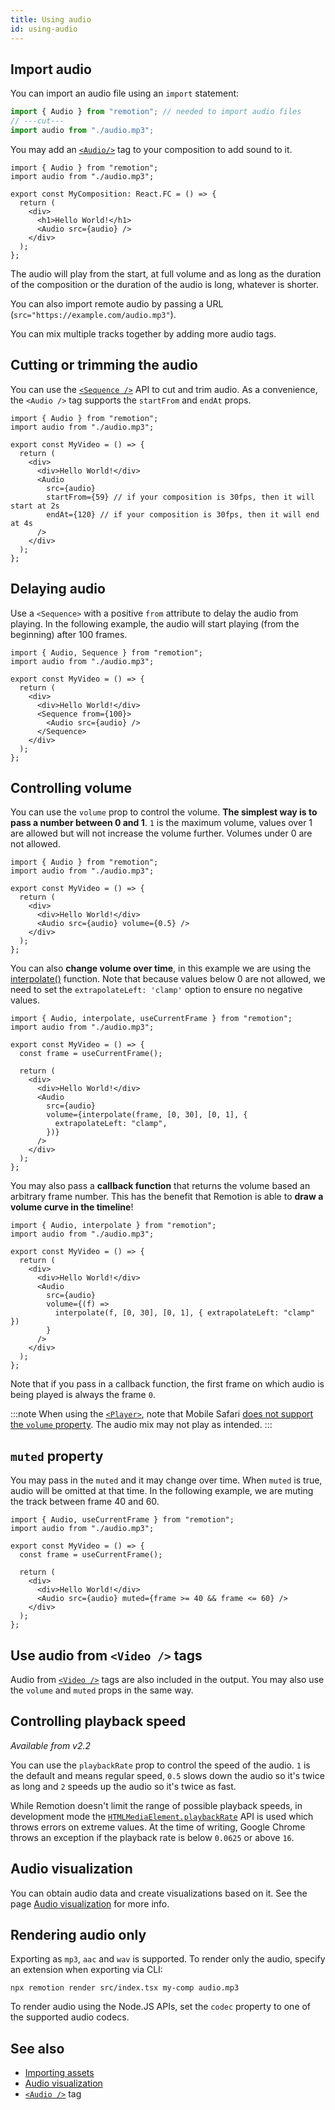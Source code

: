 ```yaml
---
title: Using audio
id: using-audio
---
```


## Import audio

You can import an audio file using an `import` statement:

```ts twoslash
import { Audio } from "remotion"; // needed to import audio files
// ---cut---
import audio from "./audio.mp3";
```

You may add an [`<Audio/>`](/docs/audio) tag to your composition to add sound to it.

```tsx twoslash {8}
import { Audio } from "remotion";
import audio from "./audio.mp3";

export const MyComposition: React.FC = () => {
  return (
    <div>
      <h1>Hello World!</h1>
      <Audio src={audio} />
    </div>
  );
};
```

The audio will play from the start, at full volume and as long as the duration of the composition or the duration of the audio is long, whatever is shorter.

You can also import remote audio by passing a URL (`src="https://example.com/audio.mp3"`).

You can mix multiple tracks together by adding more audio tags.

## Cutting or trimming the audio

You can use the [`<Sequence />`](/docs/sequence) API to cut and trim audio.
As a convenience, the `<Audio />` tag supports the `startFrom` and `endAt` props.

```tsx twoslash {10-11}
import { Audio } from "remotion";
import audio from "./audio.mp3";

export const MyVideo = () => {
  return (
    <div>
      <div>Hello World!</div>
      <Audio
        src={audio}
        startFrom={59} // if your composition is 30fps, then it will start at 2s
        endAt={120} // if your composition is 30fps, then it will end at 4s
      />
    </div>
  );
};
```

## Delaying audio

Use a `<Sequence>` with a positive `from` attribute to delay the audio from playing.
In the following example, the audio will start playing (from the beginning) after 100 frames.

```tsx twoslash {8}
import { Audio, Sequence } from "remotion";
import audio from "./audio.mp3";

export const MyVideo = () => {
  return (
    <div>
      <div>Hello World!</div>
      <Sequence from={100}>
        <Audio src={audio} />
      </Sequence>
    </div>
  );
};
```

## Controlling volume

You can use the `volume` prop to control the volume.
**The simplest way is to pass a number between 0 and 1**. `1` is the maximum volume, values over 1 are allowed but will not increase the volume further. Volumes under 0 are not allowed.

```tsx twoslash {8}
import { Audio } from "remotion";
import audio from "./audio.mp3";

export const MyVideo = () => {
  return (
    <div>
      <div>Hello World!</div>
      <Audio src={audio} volume={0.5} />
    </div>
  );
};
```

You can also **change volume over time**, in this example we are using the [interpolate()](/docs/interpolate) function. Note that because values below 0 are not allowed, we need to set the `extrapolateLeft: 'clamp'` option to ensure no negative values.

```tsx twoslash {12-14}
import { Audio, interpolate, useCurrentFrame } from "remotion";
import audio from "./audio.mp3";

export const MyVideo = () => {
  const frame = useCurrentFrame();

  return (
    <div>
      <div>Hello World!</div>
      <Audio
        src={audio}
        volume={interpolate(frame, [0, 30], [0, 1], {
          extrapolateLeft: "clamp",
        })}
      />
    </div>
  );
};
```

You may also pass a **callback function** that returns the volume based an arbitrary frame number. This has the benefit that Remotion is able to **draw a volume curve in the timeline**!

```tsx twoslash {10-12}
import { Audio, interpolate } from "remotion";
import audio from "./audio.mp3";

export const MyVideo = () => {
  return (
    <div>
      <div>Hello World!</div>
      <Audio
        src={audio}
        volume={(f) =>
          interpolate(f, [0, 30], [0, 1], { extrapolateLeft: "clamp" })
        }
      />
    </div>
  );
};
```

Note that if you pass in a callback function, the first frame on which audio is being played is always the frame `0`.

:::note
When using the [`<Player>`](/docs/player), note that Mobile Safari [does not support the `volume` property](https://developer.apple.com/library/archive/documentation/AudioVideo/Conceptual/Using_HTML5_Audio_Video/Device-SpecificConsiderations/Device-SpecificConsiderations.html#//apple_ref/doc/uid/TP40009523-CH5-SW11). The audio mix may not play as intended.
:::

## `muted` property

You may pass in the `muted` and it may change over time. When `muted` is true, audio will be omitted at that time. In the following example, we are muting the track between frame 40 and 60.

```tsx twoslash {10}
import { Audio, useCurrentFrame } from "remotion";
import audio from "./audio.mp3";

export const MyVideo = () => {
  const frame = useCurrentFrame();

  return (
    <div>
      <div>Hello World!</div>
      <Audio src={audio} muted={frame >= 40 && frame <= 60} />
    </div>
  );
};
```

## Use audio from `<Video />` tags

Audio from [`<Video />`](/docs/video) tags are also included in the output. You may also use the `volume` and `muted` props in the same way.

## Controlling playback speed

_Available from v2.2_

You can use the `playbackRate` prop to control the speed of the audio. `1` is the default and means regular speed, `0.5` slows down the audio so it's twice as long and `2` speeds up the audio so it's twice as fast.

While Remotion doesn't limit the range of possible playback speeds, in development mode the [`HTMLMediaElement.playbackRate`](https://developer.mozilla.org/en-US/docs/Web/API/HTMLMediaElement/playbackRate) API is used which throws errors on extreme values. At the time of writing, Google Chrome throws an exception if the playback rate is below `0.0625` or above `16`.

## Audio visualization

You can obtain audio data and create visualizations based on it. See the page [Audio visualization](/docs/audio-visualization) for more info.

## Rendering audio only

Exporting as `mp3`, `aac` and `wav` is supported. To render only the audio, specify an extension when exporting via CLI:

```
npx remotion render src/index.tsx my-comp audio.mp3
```

To render audio using the Node.JS APIs, set the `codec` property to one of the supported audio codecs.

## See also

- [Importing assets](/docs/assets)
- [Audio visualization](/docs/audio-visualization)
- [`<Audio />`](/docs/audio) tag
